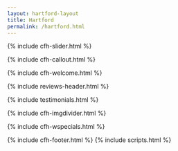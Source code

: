 ```yaml
---
layout: hartford-layout
title: Hartford
permalink: /hartford.html
---
```

<!-- Slider In Section -->
{% include cfh-slider.html %}
<!-- Call Out Section -->
{% include cfh-callout.html %}
<!-- Location Welcome Section -->
{% include cfh-welcome.html %}
<!-- Review Header Section -->
{% include reviews-header.html %}
<!-- Testimonials Section -->
{% include testimonials.html %}
<!-- Image Divider Section -->
{% include cfh-imgdivider.html %}
<!-- Weekly Specials Section -->
{% include cfh-wspecials.html %}
<!-- Footer Section -->
{% include cfh-footer.html %}
{% include scripts.html %}